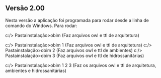 ## Versão 2.00 

Nesta versão a aplicação foi programada para rodar desde a linha de comando do Windows.
Para rodar:

c:/> Pastainstalação>obim (Faz arquivos owl e ttl de arquitetura)

c:/> Pastainstalação>obim 1 (Faz arquivos owl e ttl de arquitetura) c:/> Pastainstalação>obim 2 (Faz arquivos owl e ttl de ambientes) c:/> Pastainstalação>obim 3 (Faz arquivos owl e ttl de hidrossanitárias)

c:/> Pastainstalação>obim 1 2 3 (Faz os arquivos owl e ttl de arquitetura, ambientes e hidrossanitárias)

